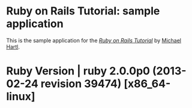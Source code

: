 # Ruby on Rails Tutorial: sample application

This is the sample application for
the [*Ruby on Rails Tutorial*](http://railstutorial.org/)
by [Michael Hartl](http://michaelhartl.com/).

# Ruby Version | ruby 2.0.0p0 (2013-02-24 revision 39474) [x86_64-linux]